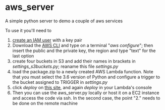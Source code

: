 # aws_server
A simple python server to demo a couple of aws services

To use it you'll need to 
1. [create an IAM user](https://docs.aws.amazon.com/IAM/latest/UserGuide/id_users_create.html) with a key pair
2. Download the [AWS CLI](https://aws.amazon.com/cli/?nc1=h_ls) and type on a terminal "*aws configure*"; then insert the public and the private key, the region and type "text" for the last option
3. create four buckets in S3 and add their names in brackets in *settings_s3buckets.py*; reaname this file *settings.py*
4. load the package.zip to a newly created AWS Lambda function. Note that you must select the 3.6 version of Python and configure a trigger to the bucket assigned to TRIGGER in *settings.py*
5. click *deploy* on [this site](https://serverlessrepo.aws.amazon.com/applications/arn:aws:serverlessrepo:us-east-1:145266761615:applications~ffmpeg-lambda-layer), and again *deploy* in your Lambda's console
6. Then you can use the aws_server.py locally or host it on a EC2 instance and access the code via ssh. In the second case, the point "2." needs to be done on the remote machine
